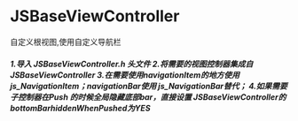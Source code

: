 # JSBaseViewController
<html>
<head lang="en"><meta charset="UTF-8">自定义根视图,使用自定义导航栏  </head>
  <body>
   <h5>
  1.导入 JSBaseViewController.h 头文件
  2.将需要的视图控制器集成自JSBaseViewController
  3.在需要使用navigationItem的地方使用 js_NavigationItem；navigationBar使用 js_NavigationBar替代；
  4.如果需要子控制器在Push 的时候全局隐藏底部bar，直接设置 JSBaseViewController的bottomBarhiddenWhenPushed为YES
   </h5>
  </body>
</html>

